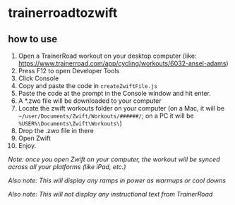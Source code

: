 # trainerroadtozwift

## how to use

1. Open a TrainerRoad workout on your desktop computer (like: https://www.trainerroad.com/app/cycling/workouts/6032-ansel-adams)
2. Press F12 to open Developer Tools
3. Click Console
4. Copy and paste the code in `createZwiftFile.js`
5. Paste the code at the prompt in the Console window and hit enter.
6. A *.zwo file will be downloaded to your computer
7. Locate the zwift workouts folder on your computer (on a Mac, it will be `~/user/Documents/Zwift/Workouts/######/`; on a PC it will be `%USER%\Documents\Zwift\Workouts\`)
8. Drop the .zwo file in there
9. Open Zwift
10. Enjoy.

_Note: once you open Zwift on your computer, the workout will be synced across all your platforms (like iPad, etc.)_

_Also note: This will display any ramps in power as warmups or cool downs_

_Also note: This will not display any instructional text from TrainerRoad_